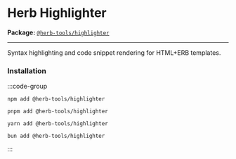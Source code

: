 # Herb Highlighter <Badge type="info" text="coming soon" />

**Package:** [`@herb-tools/highlighter`](https://www.npmjs.com/package/@herb-tools/highlighter)

---

Syntax highlighting and code snippet rendering for HTML+ERB templates.

### Installation

:::code-group
```shell [npm]
npm add @herb-tools/highlighter
```

```shell [pnpm]
pnpm add @herb-tools/highlighter
```

```shell [yarn]
yarn add @herb-tools/highlighter
```

```shell [bun]
bun add @herb-tools/highlighter
```
:::

<!-- ### Usage -->

<!-- TODO -->

<!-- #### Configuration Options -->

<!-- TODO -->

<!-- #### CLI Usage -->

<!-- TODO -->
